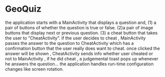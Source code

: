 # GeoQuiz
the application starts with a MainActivity that displays a question and,
(1) a pair of buttons of whether the question is true or false.
(2)a pair of image buttons that display next or previous question.
(3) a cheat button that takes the user to "CheatActivity".
if the user decides to cheat , MainActivity passes the answer to the question
to CheatActivity which has a confirmation button that the user really does want to cheat.
once clicked the answer will be shown , CheatActivity sends info whether user cheated or not 
to MainActivity , if he did cheat , a judgemental toast pops up whenever
he answers the question...
the application handles run-time configuration changes like screen rotation.
